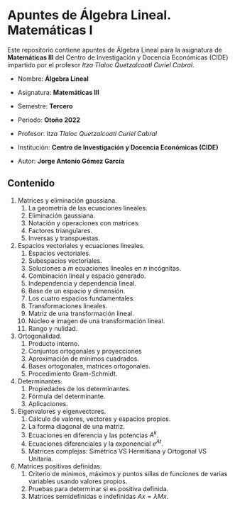 # Apuntes de Álgebra Lineal. Matemáticas I

Este repositorio contiene apuntes de Álgebra Lineal para la asignatura de **Matemáticas III** del Centro de Investigación y Docencia Económicas (CIDE) impartido por el profesor *Itza Tlaloc Quetzalcoatl Curiel Cabral*.

- Nombre: **Álgebra Lineal**

- Asignatura: **Matemáticas III**

- Semestre: **Tercero**

- Periodo: **Otoño 2022**

- Profesor: *Itza Tlaloc Quetzalcoatl Curiel Cabral*

- Institución: **Centro de Investigación y Docencia Económicas (CIDE)**

- Autor: **Jorge Antonio Gómez García**

## Contenido

1. Matrices y eliminación gaussiana.
   1. La geometría de las ecuaciones lineales.
   2. Eliminación gaussiana.
   3. Notación y operaciones con matrices.
   4. Factores triangulares.
   5. Inversas y transpuestas.
2. Espacios vectoriales y ecuaciones lineales.
   1. Espacios vectoriales.
   2. Subespacios vectoriales.
   3. Soluciones a $m$ ecuaciones lineales en $n$ incógnitas.
   4. Combinación lineal y espacio generado.
   5. Independencia y dependencia lineal.
   6. Base de un espacio y dimensión.
   7. Los cuatro espacios fundamentales.
   8. Transformaciones lineales.
   9. Matriz de una transformación lineal.
   10. Núcleo e imagen de una transformación lineal.
   11. Rango y nulidad.
3. Ortogonalidad.
   1. Producto interno.
   2. Conjuntos ortogonales y proyecciones  
   3. Aproximación de mínimos cuadrados. 
   4. Bases ortogonales, matrices ortogonales. 
   5. Procedimiento Gram-Schmidt.
4. Determinantes. 
   1. Propiedades de los determinantes. 
   2. Fórmula del determinante.
   3. Aplicaciones.
5. Eigenvalores y eigenvectores.
   1. Cálculo de valores, vectores y espacios propios.
   2. La forma diagonal de una matriz.
   3. Ecuaciones en diferencia y las potencias $A^k$.
   4. Ecuaciones diferenciales y la exponencial $e^{At}$.
   5. Matrices complejas: Simétrica VS Hermitiana y Ortogonal VS Unitaria.
6. Matrices positivas definidas.
   1. Criterio de mínimos, máximos y puntos sillas de funciones de varias variables usando valores propios.
   2. Pruebas para determinar si es positiva definida.
   3. Matrices semidefinidas e indefinidas $Ax=\lambda Mx$.
